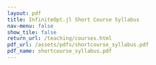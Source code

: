 ```yaml
---
layout: pdf
title: InfiniteOpt.jl Short Course Syllabus
nav-menu: false
show_tile: false
return_url: /teaching/courses.html
pdf_url: /assets/pdfs/shortcourse_syllabus.pdf
pdf_name: shortcourse_syllabus.pdf
---
```


